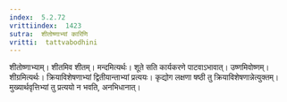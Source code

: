 ```yaml
---
index:  5.2.72
vrittiindex:  1423
sutra:  शीतोष्णाभ्यां कारिणि
vritti:  tattvabodhini 
---
```


शीतोष्णाभ्याम्। शीतमिव शीतम्। मन्दमित्यर्थः। शूते सति कार्यकरणे पाटवाऽभावात्। उष्णमिवोष्णम्। शीग्रमित्यर्थः। क्रियाविशेषणाभ्यां द्वितीयान्ताभ्यां प्रत्ययः। कृद्योग लक्षणा षष्ठी तु क्रियाविशेषणान्नेत्युक्तम्। मुख्यार्थवृत्तिभ्यां तु प्रत्ययो न भवति, अनभिधानात्।

